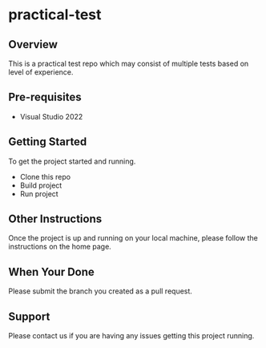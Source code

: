 # practical-test

## Overview
This is a practical test repo which may consist of multiple tests based on level of experience.

## Pre-requisites

- Visual Studio 2022

## Getting Started

To get the project started and running.
- Clone this repo
- Build project
- Run project

## Other Instructions
Once the project is up and running on your local machine, please follow the instructions on the home page. 

## When Your Done

Please submit the branch you created as a pull request.

## Support

Please contact us if you are having any issues getting this project running.

